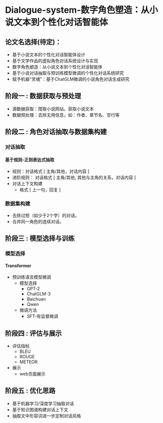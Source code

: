 # Dialogue-system-数字角色塑造：从小说文本到个性化对话智能体

## 论文名选择(待定)：
- 基于小说文本的个性化对话智能体设计
- 基于文学作品的虚拟角色对话系统设计与实现
- 数字角色塑造：从小说文本到个性化对话智能体
- 基于小说对话抽取与预训练模型微调的个性化对话系统研究
- 赋予机器“灵魂”：基于ChatGLM微调的小说角色对话生成研究

## 阶段一 : 数据获取与预处理 
- 源数据获取：爬取小说网站，获取小说文本
- 数据预处理：去除无用信息，如：作者、章节名、空行等

## 阶段二 : 角色对话抽取与数据集构建

### 对话抽取

#### 基于规则-正则表达式抽取
- 规则：对话格式 [ 主角/其他，对话内容 ] 
- 进阶规则： 对话格式 [ 主角/其他, 其他与主角的关系，对话内容 ]
- 对话上下文构建
    - 格式 [ 上一句，回复 ]


### 数据集构建
- 去除过短（如少于2个字）的对话。
- 合并同一角色的连续对话。

## 阶段三 : 模型选择与训练 

### 模型选择
#### Transformer
- 预训练语言模型微调
    - 模型选择
        - GPT-2
        - ChatGLM-3
        - Baichuan
        - Qwen 
    - 微调方法
        - SFT-有监督微调
## 阶段四 : 评估与展示

- 评估指标
    - BLEU
    - ROUGE
    - METEOR
- 展示
    - web页面展示

## 阶段五 : 优化思路
- 基于机器学习/深度学习抽取对话
- 基于知识图谱构建对话上下文
- 抽取文中形容词进一步定制对话风格